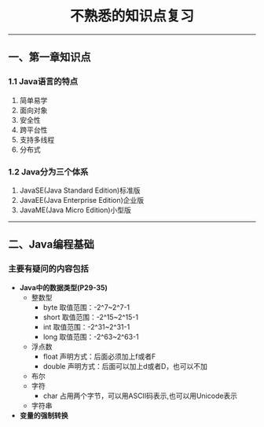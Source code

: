 <h1 style="text-align: center">不熟悉的知识点复习</h1>

---
## 一、第一章知识点
### 1.1 Java语言的特点
1. 简单易学
2. 面向对象
3. 安全性
4. 跨平台性
5. 支持多线程
6. 分布式

### 1.2 Java分为三个体系
1. JavaSE(Java Standard Edition)标准版
2. JavaEE(Java Enterprise Edition)企业版
3. JavaME(Java Micro Edition)小型版

---
## 二、Java编程基础
### 主要有疑问的内容包括

- **Java中的数据类型(P29-35)**
    - 整数型
        - byte 取值范围：-2^7~2^7-1
        - short 取值范围：-2^15~2^15-1
        - int 取值范围：-2^31~2^31-1
        - long 取值范围：-2^63~2^63-1
    - 浮点数
        - float 声明方式：后面必须加上f或者F
        - double 声明方式：后面可以加上d或者D，也可以不加
    - 布尔
    - 字符
        - char 占用两个字节，可以用ASCII码表示,也可以用Unicode表示
    - 字符串
- **变量的强制转换**